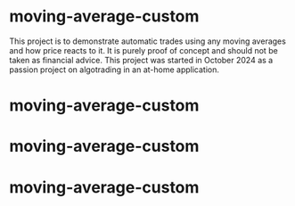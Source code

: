 # moving-average-custom

This project is to demonstrate automatic trades using any moving averages and how price reacts to it. It is purely proof of concept and should not be taken as financial advice. This project was started in October 2024 as a passion project on algotrading in an at-home application.
# moving-average-custom
# moving-average-custom
# moving-average-custom
